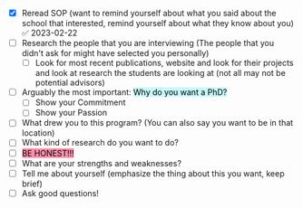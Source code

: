 - [x] Reread SOP (want to remind yourself about what you said about the school that interested, remind yourself about what they know about you) ✅ 2023-02-22
- [ ] Research the people that you are interviewing (The people that you didn't ask for might have selected you personally)
	- [ ] Look for most recent publications, website and look for their projects and look at research the students are looking at (not all may not be potential advisors)
- [ ] Arguably the most important: <mark style="background: #ABF7F7A6;">Why do you want a PhD?</mark>
	- [ ] Show your Commitment
	- [ ] Show your Passion
- [ ] What drew you to this program? (You can also say you want to be in that location)
- [ ] What kind of research do you want to do?
- [ ] <mark style="background: #FF5582A6;">BE HONEST!!!</mark>
- [ ] What are your strengths and weaknesses?
- [ ] Tell me about yourself (emphasize the thing about this you want, keep brief)
- [ ] Ask good questions!